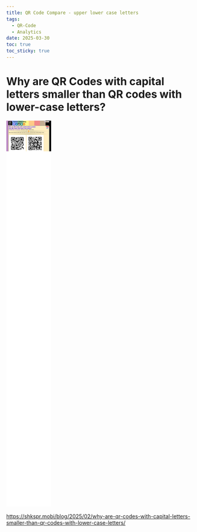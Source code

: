 ```yaml
---
title: QR Code Compare - upper lower case letters
tags:
  - QR-Code
  - Analytics
date: 2025-03-30
toc: true
toc_sticky: true
---
```


# Why are QR Codes with capital letters smaller than QR codes with lower-case letters?

![](../_asset/2025-02-27-qrcode-20250330180206.jpg)


https://shkspr.mobi/blog/2025/02/why-are-qr-codes-with-capital-letters-smaller-than-qr-codes-with-lower-case-letters/